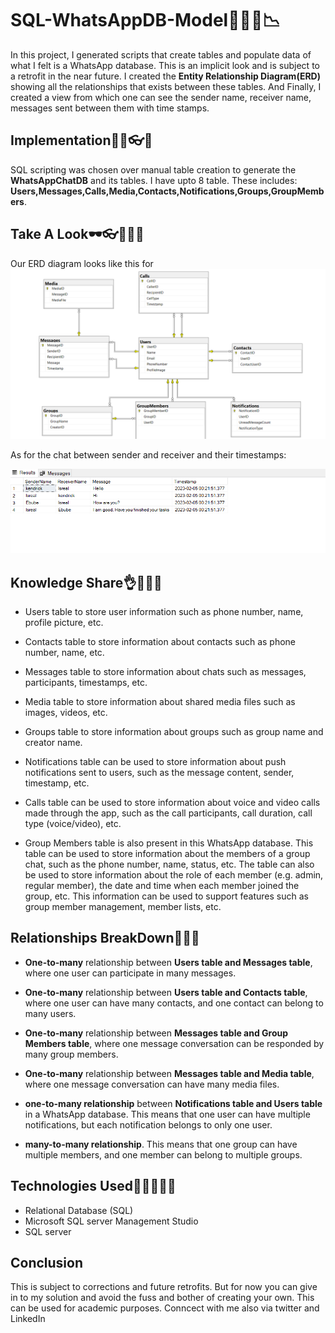 #   SQL-WhatsAppDB-Model📜📜📩📉

In this project, I generated scripts that create tables and populate data of what I felt  is a WhatsApp database. This is an implicit look and is subject to a retrofit in the near future.
I created the **Entity Relationship Diagram(ERD)** showing all the relationships that exists between these tables.
And Finally, I created a view from which one  can see the sender name, receiver name, messages sent between them with time stamps.


## Implementation🤷‍♀️👓🚗
SQL scripting was chosen over manual table creation to generate the **WhatsAppChatDB** and its tables. I have upto 8 table. These includes: __**Users,Messages,Calls,Media,Contacts,Notifications,Groups,GroupMembers**__.


## Take A Look🕶👓🤷‍♀️🤷
Our ERD diagram looks like this for
![](https://github.com/kendrickchibueze/SQL-WhatsAppDB-Model/blob/main/Whatsapp-ERD.png?raw=true)





As for the chat between sender and receiver and their timestamps:

![](https://github.com/kendrickchibueze/SQL-WhatsAppDB-Model/blob/main/SR-Chat.png?raw=true)

## Knowledge Share👌📜📜📜
* Users table to store user information such as phone number, name, profile picture, etc.

* Contacts table to store information about contacts such as phone number, name, etc.

* Messages table to store information about chats such as messages, participants, timestamps, etc.

* Media table to store information about shared media files such as images, videos, etc.

* Groups table to store information about groups such as group name and creator name.

* Notifications table can be used to store information about push notifications sent to users, such as the message content, sender, timestamp, etc.

* Calls table can be used to store information about voice and video calls made through the app, such as the call participants, call duration, call type (voice/video), etc.

* Group Members table is also present in this WhatsApp database. This table can be used to store information about the members of a group chat, such as the phone number, name, status, etc. The table can also be used to store information about the role of each member (e.g. admin, regular member), the date and time when each member joined the group, etc. This information can be used to support features such as group member management, member lists, etc.


## Relationships BreakDown🚗🚉🧑

* **One-to-many** relationship between **Users table and Messages table**, where one user can participate in many messages.

* **One-to-many** relationship between **Users table and Contacts table**, where one user can have many contacts, and one contact can belong to many users.

* **One-to-many** relationship between **Messages table and Group Members table**, where one message conversation can be responded by many group members.

* **One-to-many** relationship between **Messages table and Media table**, where one message conversation can have many media files.

*  **one-to-many relationship** between **Notifications table and Users table** in a WhatsApp database. This means that one user can have multiple notifications, but each notification belongs to only one user.

* **many-to-many relationship**. This means that one group can have multiple members, and one member can belong to multiple groups.

## Technologies Used👨‍🦳👨‍🦳🧓
* Relational Database (SQL)
* Microsoft SQL server Management Studio
* SQL server



## Conclusion
This is subject to corrections and future retrofits. But for now you can give in to my solution and avoid the fuss and bother of creating your own. This can be used for academic purposes. Conncect with me also via twitter and LinkedIn
